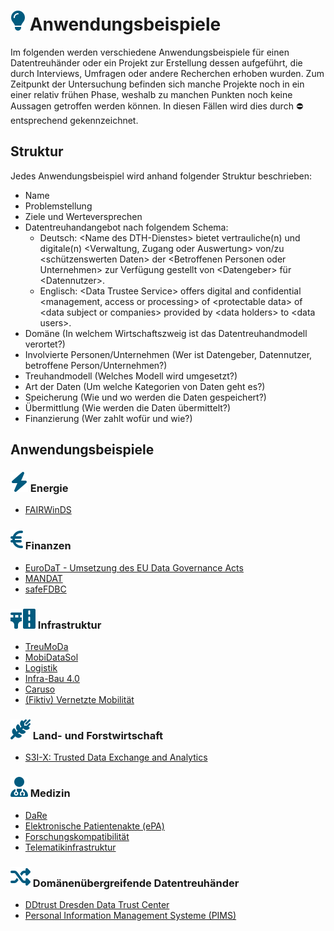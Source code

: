 # ![](../../assets/images/bulb.svg) Anwendungsbeispiele
Im folgenden werden verschiedene Anwendungsbeispiele für einen Datentreuhänder oder ein Projekt zur Erstellung dessen aufgeführt, die durch Interviews, Umfragen oder andere Recherchen erhoben wurden.
Zum Zeitpunkt der Untersuchung befinden sich manche Projekte noch in ein einer relativ frühen Phase, weshalb zu manchen Punkten noch keine Aussagen getroffen werden können. In diesen Fällen wird dies durch  :no_entry:  entsprechend gekennzeichnet.


## Struktur

Jedes Anwendungsbeispiel wird anhand folgender Struktur beschrieben:

-   Name
-   Problemstellung
-   Ziele und Werteversprechen
-   Datentreuhandangebot nach folgendem Schema:
    -   Deutsch: \<Name des DTH-Dienstes> bietet vertrauliche(n) und digitale(n) \<Verwaltung, Zugang oder Auswertung> von/zu \<schützenswerten Daten> der \<Betroffenen Personen oder Unternehmen> zur Verfügung gestellt von \<Datengeber> für \<Datennutzer>.
    -   Englisch: \<Data Trustee Service> offers digital and confidential <management, access or processing> of \<protectable data> of \<data subject or companies> provided by \<data holders> to \<data users>.
-   Domäne (In welchem Wirtschaftszweig ist das Datentreuhandmodell verortet?)
-   Involvierte Personen/Unternehmen (Wer ist Datengeber, Datennutzer, betroffene Person/Unternehmen?)
-   Treuhandmodell (Welches Modell wird umgesetzt?)
-   Art der Daten (Um welche Kategorien von Daten geht es?)
-   Speicherung (Wie und wo werden die Daten gespeichert?)
-   Übermittlung (Wie werden die Daten übermittelt?)
-   Finanzierung (Wer zahlt wofür und wie?)

## Anwendungsbeispiele

### ![](../../assets/images/bolt.svg) Energie
- [FAIRWinDS](Energie/FAIRWinDS/)

### ![](../../assets/images/euro-sign.svg) Finanzen
- [EuroDaT - Umsetzung des EU Data Governance Acts](<Finanzen/EuroDaT - Umsetzung des EU Data Governance Acts>)
- [MANDAT](Finanzen/MANDAT/)
- [safeFDBC](<Finanzen/safeFDBC - KI-getriebene Datentreuhänder im Finanzsektor>)

### ![](../../assets/images/road-bridge.svg) Infrastruktur
- [TreuMoDa](Infrastruktur/TreuMoDa)
- [MobiDataSol](Infrastruktur/MobiDataSol)
- [Logistik](Infrastruktur/Logistik)
- [Infra-Bau 4.0](<Infrastruktur/Infra-Bau 4.0>)
- [Caruso](Infrastruktur/Caruso)
- [(Fiktiv) Vernetzte Mobilität](<Infrastruktur/(Fiktiv) Vernetzte Mobilität>)

### ![](../../assets/images/wheat-awn.svg) Land- und Forstwirtschaft

- [S3I-X: Trusted Data Exchange and Analytics](<Land- und Forstwirtschaft/S3I-X Trusted Data Exchange and Analytics>)

### ![](../../assets/images/user-doctor.svg) Medizin

- [DaRe](Medizin/DaRe)
- [Elektronische Patientenakte (ePA)](<Medizin/Elektronische Patientenakte (ePA)>)
- [Forschungskompatibilität](Medizin/Forschungskompatibilit%C3%A4t)
- [Telematikinfrastruktur](Medizin/Telematikinfrastruktur)

### ![](../../assets/images/shuffle.svg) Domänenübergreifende Datentreuhänder
- [DDtrust Dresden Data Trust Center](<Domänenübergreifend/DDtrust Dresden Data Trust Center/>)
- [Personal Information Management Systeme (PIMS)](<Domänenübergreifend/Personal Information Management Systeme (PIMS)>)